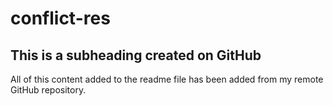 # conflict-res

## This is a subheading created on GitHub

All of this content added to the readme file has been added from my remote GitHub repository.

